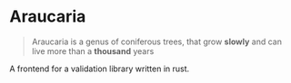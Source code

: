 # Araucaria

> Araucaria is a genus of coniferous trees, that grow **slowly** and can live more than a **thousand** years

A frontend for a validation library written in rust.
